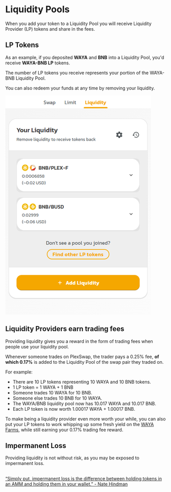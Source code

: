 # Liquidity Pools

When you add your token to a Liquidity Pool you will receive Liquidity Provider (LP) tokens and share in the fees.

## LP Tokens

As an example, if you deposited **WAYA** and **BNB** into a Liquidity Pool, you'd receive **WAYA-BNB LP** tokens.

The number of LP tokens you receive represents your portion of the WAYA-BNB Liquidity Pool.

You can also redeem your funds at any time by removing your liquidity.

![](../../.gitbook/assets/plex-liquidity-pools.png)

## Liquidity Providers earn trading fees

Providing liquidity gives you a reward in the form of trading fees when people use your liquidity pool.

Whenever someone trades on PlexSwap, the trader pays a 0.25% fee, **of which 0.17%** is added to the Liquidity Pool of the swap pair they traded on.

For example:

* There are 10 LP tokens representing 10 WAYA and 10 BNB tokens.
* 1 LP token = 1 WAYA + 1 BNB
* Someone trades 10 WAYA for 10 BNB.
* Someone else trades 10 BNB for 10 WAYA.
* The WAYA/BNB liquidity pool now has 10.017 WAYA and 10.017 BNB.
* Each LP token is now worth 1.00017 WAYA + 1.00017 BNB.

To make being a liquidity provider even more worth your while, you can also put your LP tokens to work whipping up some fresh yield on the [WAYA Farms](https://swap.plexfinance.us/farms), while still earning your 0.17% trading fee reward.

## Impermanent Loss

Providing liquidity is not without risk, as you may be exposed to impermanent loss.

\
[“Simply put, impermanent loss is the difference between holding tokens in an AMM and holding them in your wallet.” - Nate Hindman](https://blog.bancor.network/beginners-guide-to-getting-rekt-by-impermanent-loss-7c9510cb2f22)
